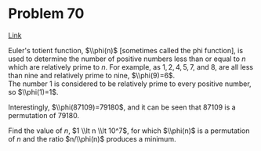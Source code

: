 # Problem 70

[Link](https://projecteuler.net/problem=70)

Euler's totient function, $\\phi(n)$ \[sometimes called the phi function\], is used to determine the number of positive numbers less than or equal to $n$ which are relatively prime to $n$. For example, as $1, 2, 4, 5, 7$, and $8$, are all less than nine and relatively prime to nine, $\\phi(9)=6$.  
The number $1$ is considered to be relatively prime to every positive number, so $\\phi(1)=1$. 

Interestingly, $\\phi(87109)=79180$, and it can be seen that $87109$ is a permutation of $79180$.

Find the value of $n$, $1 \\lt n \\lt 10^7$, for which $\\phi(n)$ is a permutation of $n$ and the ratio $n/\\phi(n)$ produces a minimum.